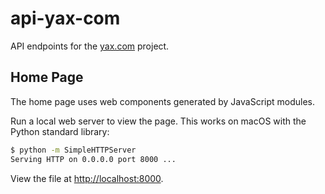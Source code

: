 # api-yax-com

API endpoints for the [yax.com](https://yax.com) project.

## Home Page

The home page uses web components generated by JavaScript modules.

Run a local web server to view the page. This works on macOS with the Python standard library:

```bash
$ python -m SimpleHTTPServer
Serving HTTP on 0.0.0.0 port 8000 ...
```

View the file at [http://localhost:8000](http://localhost:8000).
